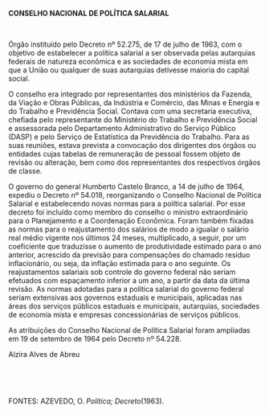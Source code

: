**CONSELHO NACIONAL DE POLÍTICA SALARIAL**

 

Órgão instituído pelo Decreto nº 52.275, de 17 de julho de 1963, com o
objetivo de estabelecer a política salarial a ser observada pelas
autarquias federais de natureza econômica e as sociedades de economia
mista em que a União ou qualquer de suas autarquias detivesse maioria do
capital social.

O conselho era integrado por representantes dos ministérios da Fazenda,
da Viação e Obras Públicas, da Indústria e Comércio, das Minas e Energia
e do Trabalho e Previdência Social. Contava com uma secretaria
executiva, chefiada pelo representante do Ministério do Trabalho e
Previdência Social e assessorada pelo Departamento Administrativo do
Serviço Público (DASP) e pelo Serviço de Estatística da Previdência do
Trabalho. Para as suas reuniões, estava prevista a convocação dos
dirigentes dos órgãos ou entidades cujas tabelas de remuneração de
pessoal fossem objeto de revisão ou alteração, bem como dos
representantes dos respectivos órgãos de classe.

O governo do general Humberto Castelo Branco, a 14 de julho de 1964,
expediu o Decreto nº 54.018, reorganizando o Conselho Nacional de
Política Salarial e estabelecendo novas normas para a política salarial.
Por esse decreto foi incluído como membro do conselho o ministro
extraordinário para o Planejamento e a Coordenação Econômica. Foram
também fixadas as normas para o reajustamento dos salários de modo a
igualar o salário real médio vigente nos últimos 24 meses, multiplicado,
a seguir, por um coeficiente que traduzisse o aumento de produtividade
estimado para o ano anterior, acrescido da previsão para compensações do
chamado resíduo inflacionário, ou seja, da inflação estimada para o ano
seguinte. Os reajustamentos salariais sob controle do governo federal
não seriam efetuados com espaçamento inferior a um ano, a partir da data
da última revisão. As normas adotadas para a política salarial do
governo federal seriam extensivas aos governos estaduais e municipais,
aplicadas nas áreas dos serviços públicos estaduais e municipais,
autarquias, sociedades de economia mista e empresas concessionárias de
serviços públicos.

As atribuições do Conselho Nacional de Política Salarial foram ampliadas
em 19 de setembro de 1964 pelo Decreto nº 54.228.

Alzira Alves de Abreu

 

 

FONTES: AZEVEDO, O. *Política; Decreto*(1963).

 
